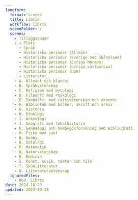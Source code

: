 ```yaml
---
longform:
  format: scenes
  title: Librix
  workflow: librix
  sceneFolder: /
  scenes:
    - Tilläggskoder
    - - Plats
      - Språk
      - Historiska perioder (Allmän)
      - Historiska perioder (Sverige med Skåneland)
      - Historiska perioder (övriga Norden)
      - Historiska perioder (övriga västeuropa)
      - Historiska perioder (USA)
      - Litteratur
    - A. Allmänt och blandat
    - B. Språkvetenskap
    - C. Religion med mytologi
    - D. Filosofi med Psykologi
    - E. Samhälls- med rättsvetenskap och ekonomi
    - F. Bibliotek med böcker, skrift och arkiv
    - G. Historia
    - H. Etnologi
    - I. Arkeologi
    - J. Geografi med lokalhistoria
    - K. Genealogi och hembygdsforskning med Bibliografi
    - M. Fiske med jakt
    - N. Hobby
    - O. Datalogi
    - P. Matematik
    - Q. Naturvetenskap
    - R. Medicin
    - S. Konst, musik, teater och film
    - T. Skönlitteratur
    - U. Litteraturvetenskap
  ignoredFiles:
    - 060. Librix
date: 2024-10-28
updated: 2024-10-28
---
```

